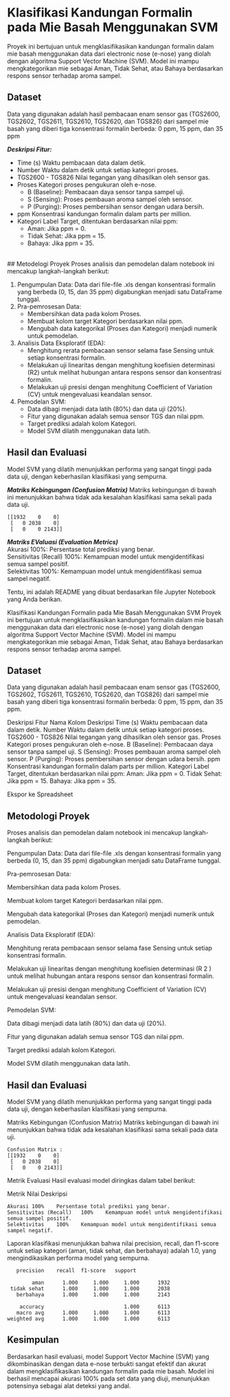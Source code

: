 # Klasifikasi Kandungan Formalin pada Mie Basah Menggunakan SVM

Proyek ini bertujuan untuk mengklasifikasikan kandungan formalin dalam mie basah menggunakan data dari electronic nose (e-nose) yang diolah dengan algoritma Support Vector Machine (SVM). Model ini mampu mengkategorikan mie sebagai Aman, Tidak Sehat, atau Bahaya berdasarkan respons sensor terhadap aroma sampel.

## Dataset
Data yang digunakan adalah hasil pembacaan enam sensor gas (TGS2600, TGS2602, TGS2611, TGS2610, TGS2620, dan TGS826) dari sampel mie basah yang diberi tiga konsentrasi formalin berbeda: 0 ppm, 15 ppm, dan 35 ppm

***Deskripsi Fitur:***
- Time (s)	Waktu pembacaan data dalam detik.
- Number	Waktu dalam detik untuk setiap kategori proses.
- TGS2600 - TGS826	Nilai tegangan yang dihasilkan oleh sensor gas.
- Proses	Kategori proses pengukuran oleh e-nose.
   - B (Baseline): Pembacaan daya sensor tanpa sampel uji.
   - S (Sensing): Proses pembauan aroma sampel oleh sensor.
   - P (Purging): Proses pembersihan sensor dengan udara bersih.
- ppm	Konsentrasi kandungan formalin dalam parts per million.
- Kategori	Label Target, ditentukan berdasarkan nilai ppm:
  - Aman: Jika ppm = 0.
  - Tidak Sehat: Jika ppm = 15.
  - Bahaya: Jika ppm = 35.

<br>
## Metodelogi Proyek
Proses analisis dan pemodelan dalam notebook ini mencakup langkah-langkah berikut:

1. Pengumpulan Data: Data dari file-file .xls dengan konsentrasi formalin yang berbeda (0, 15, dan 35 ppm) digabungkan menjadi satu DataFrame tunggal.
2. Pra-pemrosesan Data:
    - Membersihkan data pada kolom Proses.
    - Membuat kolom target Kategori berdasarkan nilai ppm.
    - Mengubah data kategorikal (Proses dan Kategori) menjadi numerik untuk pemodelan.
3. Analisis Data Eksploratif (EDA):
    - Menghitung rerata pembacaan sensor selama fase Sensing untuk setiap konsentrasi formalin.
    - Melakukan uji linearitas dengan menghitung koefisien determinasi (R2) untuk melihat hubungan antara respons sensor dan konsentrasi formalin.
    - Melakukan uji presisi dengan menghitung Coefficient of Variation (CV) untuk mengevaluasi keandalan sensor.
4. Pemodelan SVM:
    - Data dibagi menjadi data latih (80%) dan data uji (20%).
    - Fitur yang digunakan adalah semua sensor TGS dan nilai ppm.
    - Target prediksi adalah kolom Kategori.
    - Model SVM dilatih menggunakan data latih.

## Hasil dan Evaluasi 
Model SVM yang dilatih menunjukkan performa yang sangat tinggi pada data uji, dengan keberhasilan klasifikasi yang sempurna.

***Matriks Kebingungan (Confusion Matrix)***
Matriks kebingungan di bawah ini menunjukkan bahwa tidak ada kesalahan klasifikasi sama sekali pada data uji.
```plaintext
[[1932    0    0]
 [   0 2038    0]
 [   0    0 2143]]
```

***Matriks EValuasi (Evaluation Metrics)***  
Akurasi	100%: Persentase total prediksi yang benar.  
Sensitivitas (Recall)	100%:	Kemampuan model untuk mengidentifikasi semua sampel positif.  
Selektivitas	100%: 	Kemampuan model untuk mengidentifikasi semua sampel negatif.

Tentu, ini adalah README yang dibuat berdasarkan file Jupyter Notebook yang Anda berikan.

Klasifikasi Kandungan Formalin pada Mie Basah Menggunakan SVM
Proyek ini bertujuan untuk mengklasifikasikan kandungan formalin dalam mie basah menggunakan data dari electronic nose (e-nose) yang diolah dengan algoritma Support Vector Machine (SVM). Model ini mampu mengkategorikan mie sebagai Aman, Tidak Sehat, atau Bahaya berdasarkan respons sensor terhadap aroma sampel.

## Dataset
Data yang digunakan adalah hasil pembacaan enam sensor gas (TGS2600, TGS2602, TGS2611, TGS2610, TGS2620, dan TGS826) dari sampel mie basah yang diberi tiga konsentrasi formalin berbeda: 0 ppm, 15 ppm, dan 35 ppm.

Deskripsi Fitur
Nama Kolom	Deskripsi
Time (s)	Waktu pembacaan data dalam detik.
Number	Waktu dalam detik untuk setiap kategori proses.
TGS2600 - TGS826	Nilai tegangan yang dihasilkan oleh sensor gas.
Proses	Kategori proses pengukuran oleh e-nose.
B (Baseline): Pembacaan daya sensor tanpa sampel uji.
S (Sensing): Proses pembauan aroma sampel oleh sensor.
P (Purging): Proses pembersihan sensor dengan udara bersih.
ppm	Konsentrasi kandungan formalin dalam parts per million.
Kategori	Label Target, ditentukan berdasarkan nilai ppm:
Aman: Jika ppm = 0.
Tidak Sehat: Jika ppm = 15.
Bahaya: Jika ppm = 35.

Ekspor ke Spreadsheet
<br>

## Metodologi Proyek
Proses analisis dan pemodelan dalam notebook ini mencakup langkah-langkah berikut:

Pengumpulan Data: Data dari file-file .xls dengan konsentrasi formalin yang berbeda (0, 15, dan 35 ppm) digabungkan menjadi satu DataFrame tunggal.

Pra-pemrosesan Data:

Membersihkan data pada kolom Proses.

Membuat kolom target Kategori berdasarkan nilai ppm.

Mengubah data kategorikal (Proses dan Kategori) menjadi numerik untuk pemodelan.

Analisis Data Eksploratif (EDA):

Menghitung rerata pembacaan sensor selama fase Sensing untuk setiap konsentrasi formalin.

Melakukan uji linearitas dengan menghitung koefisien determinasi (R 
2
 ) untuk melihat hubungan antara respons sensor dan konsentrasi formalin.

Melakukan uji presisi dengan menghitung Coefficient of Variation (CV) untuk mengevaluasi keandalan sensor.

Pemodelan SVM:

Data dibagi menjadi data latih (80%) dan data uji (20%).

Fitur yang digunakan adalah semua sensor TGS dan nilai ppm.

Target prediksi adalah kolom Kategori.

Model SVM dilatih menggunakan data latih.

## Hasil dan Evaluasi
Model SVM yang dilatih menunjukkan performa yang sangat tinggi pada data uji, dengan keberhasilan klasifikasi yang sempurna.

Matriks Kebingungan (Confusion Matrix)
Matriks kebingungan di bawah ini menunjukkan bahwa tidak ada kesalahan klasifikasi sama sekali pada data uji.

```plaintext
Confusion Matrix :
[[1932    0    0]
 [   0 2038    0]
 [   0    0 2143]]
```
Metrik Evaluasi
Hasil evaluasi model diringkas dalam tabel berikut:

Metrik	Nilai	Deskripsi
```plaintext
Akurasi	100%	Persentase total prediksi yang benar.
Sensitivitas (Recall)	100%	Kemampuan model untuk mengidentifikasi semua sampel positif.
Selektivitas	100%	Kemampuan model untuk mengidentifikasi semua sampel negatif.
```

Laporan klasifikasi menunjukkan bahwa nilai precision, recall, dan f1-score untuk setiap kategori (aman, tidak sehat, dan berbahaya) adalah 1.0, yang mengindikasikan performa model yang sempurna.


```plaintext
   precision    recall  f1-score   support

        aman      1.000     1.000     1.000      1932
 tidak sehat      1.000     1.000     1.000      2038
   berbahaya      1.000     1.000     1.000      2143

    accuracy                          1.000      6113
   macro avg      1.000     1.000     1.000      6113
weighted avg      1.000     1.000     1.000      6113
```

## Kesimpulan
Berdasarkan hasil evaluasi, model Support Vector Machine (SVM) yang dikombinasikan dengan data e-nose terbukti sangat efektif dan akurat dalam mengklasifikasikan kandungan formalin pada mie basah. Model ini berhasil mencapai akurasi 100% pada set data yang diuji, menunjukkan potensinya sebagai alat deteksi yang andal.